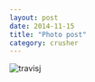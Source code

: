 ```yaml
---
layout: post
date: 2014-11-15
title: "Photo post"
category: crusher
---
```

![travisj](/images/6f84bd9d8a69471c3dd91699031424387a764a39dc55f6392802176b38cf4fee.jpg)
